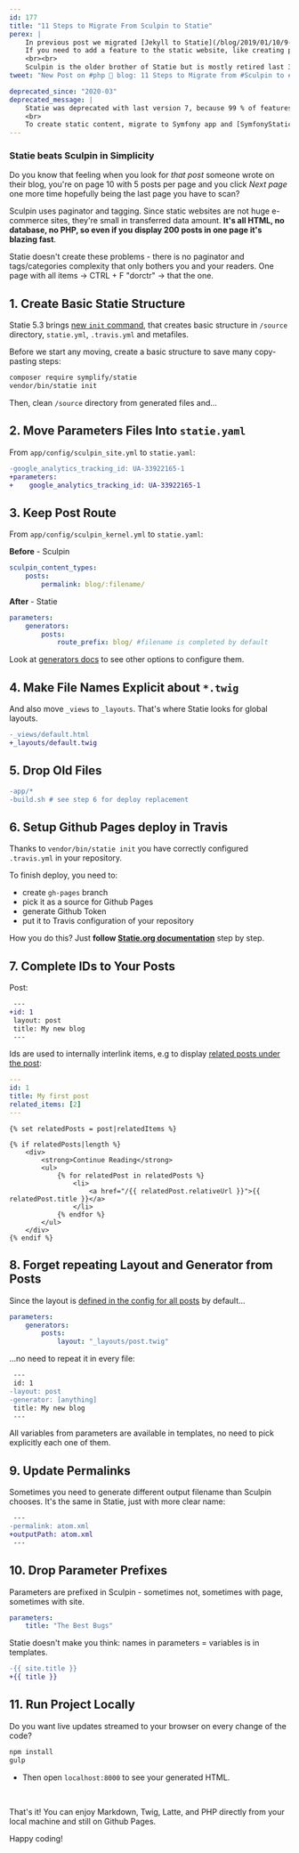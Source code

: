 ```yaml
---
id: 177
title: "11 Steps to Migrate From Sculpin to Statie"
perex: |
    In previous post we migrated [Jekyll to Statie](/blog/2019/01/10/9-steps-to-migrate-from-jekyll-to-statie).
    If you need to add a feature to the static website, like creating preview images for Instagram, **you need PHP**.
    <br><br>
    Sculpin is the older brother of Statie but is mostly retired last 3 years. Do you want to get on track with modern PHP on your static website? Here is how.
tweet: "New Post on #php 🐘 blog: 11 Steps to Migrate from #Sculpin to #Statie"

deprecated_since: "2020-03"
deprecated_message: |
    Statie was deprecated with last version 7, because 99 % of features are covered in Symfony application.<br>
    <br>
    To create static content, migrate to Symfony app and [SymfonyStaticDumper](https://github.com/symplify/symfony-static-dumper).
---
```


### Statie beats Sculpin in Simplicity

Do you know that feeling when you look for *that post* someone wrote on their blog, you're on page 10 with 5 posts per page and you click *Next page* one more time hopefully being the last page you have to scan?

Sculpin uses paginator and tagging. Since static websites are not huge e-commerce sites, they're small in transferred data amount. **It's all HTML, no database, no PHP, so even if you display 200 posts in one page it's blazing fast**.

Statie doesn't create these problems - there is no paginator and tags/categories complexity that only bothers you and your readers. One page with all items → CTRL + F "dorctr" → that the one.

## 1. Create Basic Statie Structure

Statie 5.3 brings [new `init` command](/blog/2019/01/07/how-to-create-your-first-php-twig-static-website-under-2-minutes-with-statie), that creates basic structure in `/source` directory, `statie.yml`, `.travis.yml` and metafiles.

Before we start any moving, create a basic structure to save many copy-pasting steps:

```bash
composer require symplify/statie
vendor/bin/statie init
```

Then, clean `/source` directory from generated files and...

## 2. Move Parameters Files Into `statie.yaml`

From `app/config/sculpin_site.yml` to `statie.yaml`:

```diff
-google_analytics_tracking_id: UA-33922165-1
+parameters:
+    google_analytics_tracking_id: UA-33922165-1
```

## 3. Keep Post Route

From `app/config/sculpin_kernel.yml` to `statie.yaml`:

**Before** - Sculpin

```yaml
sculpin_content_types:
    posts:
        permalink: blog/:filename/
```

**After** - Statie

```yaml
parameters:
    generators:
        posts:
            route_prefix: blog/ #filename is completed by default
```

Look at [generators docs](https://www.statie.org/docs/generators) to see other options to configure them.

## 4. Make File Names Explicit about `*.twig`

And also move `_views` to `_layouts`. That's where Statie looks for global layouts.

```diff
-_views/default.html
+_layouts/default.twig
```

## 5. Drop Old Files

```diff
-app/*
-build.sh # see step 6 for deploy replacement
```

## 6. Setup Github Pages deploy in Travis

Thanks to `vendor/bin/statie init` you have correctly configured `.travis.yml` in your repository.

To finish deploy, you need to:

- create `gh-pages` branch
- pick it as a source for Github Pages
- generate Github Token
- put it to Travis configuration of your repository

How you do this? Just **follow [Statie.org documentation](https://www.statie.org/docs/github-pages)** step by step.

## 7. Complete IDs to Your Posts

Post:

```diff
 ---
+id: 1
 layout: post
 title: My new blog
 ---
```

Ids are used to internally interlink items, e.g to display [related posts under the post](https://www.statie.org/docs/related-items):

```yaml
---
id: 1
title: My first post
related_items: [2]
---
```

```twig
{% set relatedPosts = post|relatedItems %}

{% if relatedPosts|length %}
    <div>
        <strong>Continue Reading</strong>
        <ul>
            {% for relatedPost in relatedPosts %}
                <li>
                    <a href="/{{ relatedPost.relativeUrl }}">{{ relatedPost.title }}</a>
                </li>
            {% endfor %}
        </ul>
    </div>
{% endif %}
```

## 8. Forget repeating Layout and Generator from Posts

Since the layout is [defined in the config for all posts](https://www.statie.org/docs/generators) by default...

```yaml
parameters:
    generators:
        posts:
            layout: "_layouts/post.twig"
```

...no need to repeat it in every file:

```diff
 ---
 id: 1
-layout: post
-generator: [anything]
 title: My new blog
 ---
```

All variables from parameters are available in templates, no need to pick explicitly each one of them.

## 9. Update Permalinks

Sometimes you need to generate different output filename than Sculpin chooses. It's the same in Statie, just with more clear name:

```diff
 ---
-permalink: atom.xml
+outputPath: atom.xml
 ---
```

## 10. Drop Parameter Prefixes

Parameters are prefixed in Sculpin - sometimes not, sometimes with page, sometimes with site.

```yaml
parameters:
    title: "The Best Bugs"
```

Statie doesn't make you think: names in parameters = variables is in templates.

```diff
-{{ site.title }}
+{{ title }}
```

## 11. Run Project Locally

Do you want live updates streamed to your browser on every change of the code?

```bash
npm install
gulp
```

- Then open `localhost:8000` to see your generated HTML.

<br>

That's it! You can enjoy Markdown, Twig, Latte, and PHP directly from your local machine and still on Github Pages.

Happy coding!
